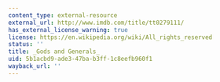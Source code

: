 ```yaml
---
content_type: external-resource
external_url: http://www.imdb.com/title/tt0279111/
has_external_license_warning: true
license: https://en.wikipedia.org/wiki/All_rights_reserved
status: ''
title: _Gods and Generals_
uid: 5b1acbd9-ade3-47ba-b3ff-1c8eefb960f1
wayback_url: ''
---
```


